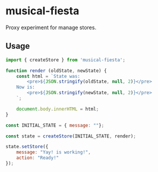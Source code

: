 # musical-fiesta
Proxy experiment for manage stores.

## Usage

```javascript
import { createStore } from 'musical-fiesta';

function render (oldState, newState) {
	const html = `State was:
		<pre>${JSON.stringify(oldState, null, 2)}</pre>
	Now is:
		<pre>${JSON.stringify(newState, null, 2)}</pre>
	`;

	document.body.innerHTML = html;
}

const INITIAL_STATE = { message: ""};

const state = createStore(INITIAL_STATE, render);

state.setStore({
	message: "Yay! is working!",
	action: "Ready!"
});

```
